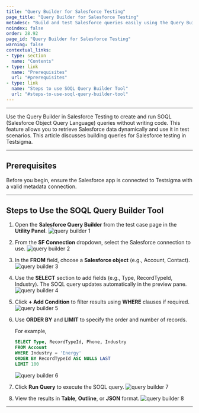 ```yaml
---
title: "Query Builder for Salesforce Testing"
page_title: "Query Builder for Salesforce Testing"
metadesc: "Build and test Salesforce queries easily using the Query Builder tool in Testsigma. Create, customize, and validate SOQL queries with a user-friendly interface."
noindex: false
order: 28.92
page_id: "Query Builder for Salesforce Testing"
warning: false
contextual_links:
- type: section
  name: "Contents"
- type: link
  name: "Prerequisites"
  url: "#prerequisites"
- type: link
  name: "Steps to use SOQL Query Builder Tool"
  url: "#steps-to-use-soql-query-builder-tool"
---
```


---

Use the Query Builder in Salesforce Testing to create and run SOQL (Salesforce Object Query Language) queries without writing code. This feature allows you to retrieve Salesforce data dynamically and use it in test scenarios. This article discusses building queries for Salesforce testing in Testsigma. 

---

## **Prerequisites**

Before you begin, ensure the Salesforce app is connected to Testsigma with a valid metadata connection.

---

## **Steps to Use the SOQL Query Builder Tool**

1. Open the **Salesforce Query Builder** from the test case page in the **Utility Panel**.
   ![query builder 1](https://s3.amazonaws.com/static-docs.testsigma.com/new_images/projects/salesforce-testing/Query_Builder_for_Salesforce_Testing_1.png)

2. From the **SF Connection** dropdown, select the Salesforce connection to use.
   ![query builder 2](https://s3.amazonaws.com/static-docs.testsigma.com/new_images/projects/salesforce-testing/Query_Builder_for_Salesforce_Testing_2.png)

3. In the **FROM** field, choose a **Salesforce object** (e.g., Account, Contact).
   ![query builder 3](https://s3.amazonaws.com/static-docs.testsigma.com/new_images/projects/salesforce-testing/Query_Builder_for_Salesforce_Testing_3.png)

4. Use the **SELECT** section to add fields (e.g., Type, RecordTypeId, Industry). The SOQL query updates automatically in the preview pane.
   ![query builder 4](https://s3.amazonaws.com/static-docs.testsigma.com/new_images/projects/salesforce-testing/Query_Builder_for_Salesforce_Testing_4.png)

5. Click **+ Add Condition** to filter results using **WHERE** clauses if required.
   ![query builder 5](https://s3.amazonaws.com/static-docs.testsigma.com/new_images/projects/salesforce-testing/Query_Builder_for_Salesforce_Testing_5.png)

6. Use **ORDER BY** and **LIMIT** to specify the order and number of records.

   For example, 

   ```sql
   SELECT Type, RecordTypeId, Phone, Industry
   FROM Account
   WHERE Industry = 'Energy'
   ORDER BY RecordTypeId ASC NULLS LAST
   LIMIT 100
   ```
   ![query builder 6](https://s3.amazonaws.com/static-docs.testsigma.com/new_images/projects/salesforce-testing/Query_builder_for_Salesforce_Testing_6.png)

7. Click **Run Query** to execute the SOQL query.
   ![query builder 7](https://s3.amazonaws.com/static-docs.testsigma.com/new_images/projects/salesforce-testing/query_builder_7.1.png)

8. View the results in **Table**, **Outline**, or **JSON** format.
   ![query builder 8](https://s3.amazonaws.com/static-docs.testsigma.com/new_images/projects/salesforce-testing/Query_builder_for_Salesforce_Testing_8.png)

---
